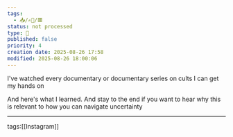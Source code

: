 ```yaml
---
tags:
  - 📥️/✍🏻/🟥
status: not processed
type: 📸
published: false
priority: 4
creation date: 2025-08-26 17:58
modified: 2025-08-26 18:00:06
---
```

I've watched every documentary or documentary series on cults I can get my hands on

And here's what I learned. And stay to the end if you want to hear why this is relevant to how you can navigate uncertainty




---
tags:[[Instagram]]